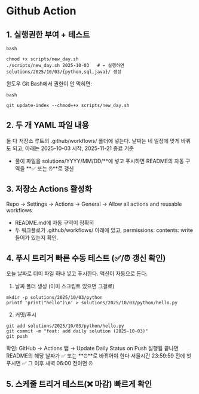 # Github Action

## 1. 실행권한 부여 + 테스트

``` 
bash

chmod +x scripts/new_day.sh
./scripts/new_day.sh 2025-10-03   # ← 실행하면 solutions/2025/10/03/{python,sql,java}/ 생성
```
  
윈도우 Git Bash에서 권한이 안 먹히면:


```
bash

git update-index --chmod=+x scripts/new_day.sh
```

## 2. 두 개 YAML 파일 내용
둘 다 저장소 루트의 .github/workflows/ 폴더에 넣는다. 날짜는 네 일정에 맞게 바꿔도 되고, 아래는 2025-10-03 시작, 2025-11-21 종료 기준
- 풀이 파일을 solutions/YYYY/MM/DD/**에 넣고 푸시하면 README의 자동 구역을 **✅ 또는 ⏰**로 갱신

## 3. 저장소 Actions 활성화
Repo → Settings → Actions → General → Allow all actions and reusable workflows
- README.md에 자동 구역이 정확히
- 두 워크플로가 .github/workflows/ 아래에 있고, permissions: contents: write 들어가 있는지 확인.

## 4. 푸시 트리거 빠른 수동 테스트 (✅/⏰ 갱신 확인)

오늘 날짜로 더미 파일 하나 넣고 푸시한다. 액션이 자동으로 돈다.

1) 날짜 폴더 생성 (이미 스크립트 있으면 그걸로)
```
mkdir -p solutions/2025/10/03/python
printf 'print("hello")\n' > solutions/2025/10/03/python/hello.py
```

2) 커밋/푸시
```
git add solutions/2025/10/03/python/hello.py
git commit -m "feat: add daily solution (2025-10-03)"
git push
```
확인:
GitHub → Actions 탭 → Update Daily Status on Push 실행됨
끝나면 README의 해당 날짜가 ✅ 또는 **⏰**로 바뀌어야 한다
서울시간 23:59:59 전에 첫 푸시면 ✅
그 이후 새벽 06:00 전이면 ⏰

## 5. 스케줄 트리거 테스트(❌ 마감) 빠르게 확인
